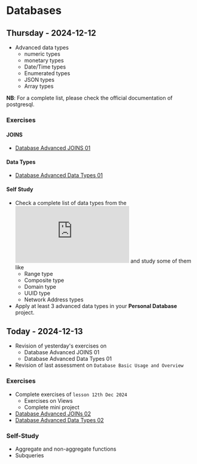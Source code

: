 
# Databases



## Thursday - 2024-12-12
- Advanced data types
    - numeric types
    - monetary types
    - Date/Time types
    - Enumerated types
    - JSON types
    - Array types

**NB**: For a complete list, please check the official documentation of postgresql.

### Exercises
#### JOINS
- [Database Advanced JOINS 01](https://classroom.github.com/a/N_nn5-vf)
#### Data Types
- [Database Advanced Data Types 01](https://classroom.github.com/a/Cdl6i4Mi)

#### Self Study
- Check a complete list of data types from the ![official documentation](https://www.postgresql.org/docs/current/datatype.html) and study some of them like
    - Range type
    - Composite type
    - Domain type
    - UUID type
    - Network Address types
- Apply at least 3 advanced data types in your **Personal Database** project.

## Today - 2024-12-13
- Revision of yesterday's exercises on
    - Database Advanced JOINS 01
    - Database Advanced Data Types 01
- Revision of last assessment on `Database Basic Usage and Overview`

### Exercises
- Complete exercises of `lesson 12th Dec 2024`
    - Exercises on Views
    - Complete mini project
- [Database Advanced JOINs 02](https://classroom.github.com/a/JhHz6fEI)
- [Database Advanced Data Types 02](https://classroom.github.com/a/w3jj008Q)

### Self-Study
- Aggregate and non-aggregate functions
- Subqueries